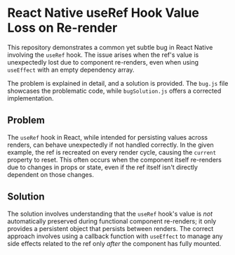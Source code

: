 # React Native useRef Hook Value Loss on Re-render

This repository demonstrates a common yet subtle bug in React Native involving the `useRef` hook.  The issue arises when the ref's value is unexpectedly lost due to component re-renders, even when using `useEffect` with an empty dependency array.

The problem is explained in detail, and a solution is provided.  The `bug.js` file showcases the problematic code, while `bugSolution.js` offers a corrected implementation.

## Problem
The `useRef` hook in React, while intended for persisting values across renders, can behave unexpectedly if not handled correctly.  In the given example, the ref is recreated on every render cycle, causing the `current` property to reset.  This often occurs when the component itself re-renders due to changes in props or state, even if the ref itself isn't directly dependent on those changes.

## Solution
The solution involves understanding that the `useRef` hook's value is *not* automatically preserved during functional component re-renders; it only provides a persistent object that persists between renders.  The correct approach involves using a callback function with `useEffect` to manage any side effects related to the ref only *after* the component has fully mounted.